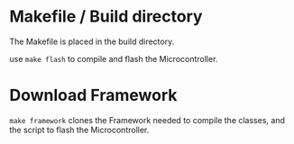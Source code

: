 # Makefile / Build directory
The Makefile is placed in the build directory.

use `make flash` to compile and flash the Microcontroller.

# Download Framework
`make framework` clones the Framework needed to compile the classes, and the script to flash the Microcontroller.



